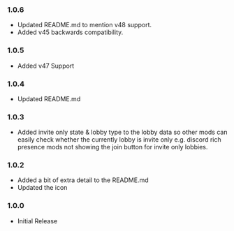 ### 1.0.6

- Updated README.md to mention v48 support.
- Added v45 backwards compatibility.

### 1.0.5

- Added v47 Support

### 1.0.4

- Updated README.md

### 1.0.3

- Added invite only state & lobby type to the lobby data so other mods can easily check whether the currently lobby is invite only e.g. discord rich presence mods not showing the join button for invite only lobbies.

### 1.0.2

- Added a bit of extra detail to the README.md
- Updated the icon

### 1.0.0

- Initial Release
